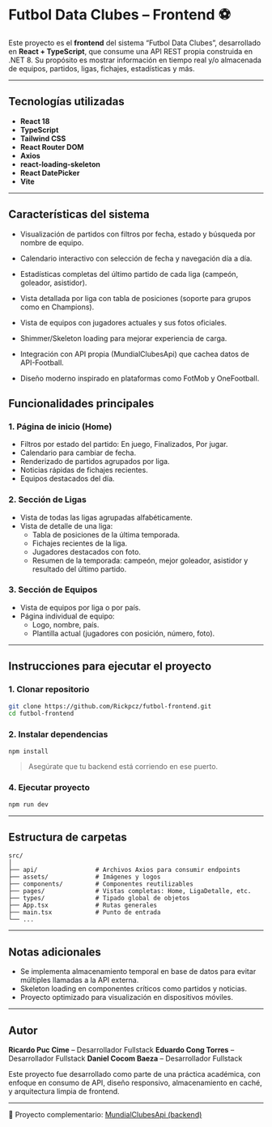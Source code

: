 # Futbol Data Clubes – Frontend ⚽

Este proyecto es el **frontend** del sistema “Futbol Data Clubes”, desarrollado en **React + TypeScript**, que consume una API REST propia construida en .NET 8. Su propósito es mostrar información en tiempo real y/o almacenada de equipos, partidos, ligas, fichajes, estadísticas y más.

---

## Tecnologías utilizadas

- **React 18**
- **TypeScript**
- **Tailwind CSS**
- **React Router DOM**
- **Axios**
- **react-loading-skeleton**
- **React DatePicker**
- **Vite**

---

## Características del sistema
- Visualización de partidos con filtros por fecha, estado y búsqueda por nombre de equipo.

- Calendario interactivo con selección de fecha y navegación día a día.

- Estadísticas completas del último partido de cada liga (campeón, goleador, asistidor).

- Vista detallada por liga con tabla de posiciones (soporte para grupos como en Champions).

- Vista de equipos con jugadores actuales y sus fotos oficiales.

- Shimmer/Skeleton loading para mejorar experiencia de carga.

- Integración con API propia (MundialClubesApi) que cachea datos de API-Football.

- Diseño moderno inspirado en plataformas como FotMob y OneFootball.

##  Funcionalidades principales

###  1. Página de inicio (Home)
- Filtros por estado del partido: En juego, Finalizados, Por jugar.
- Calendario para cambiar de fecha.
- Renderizado de partidos agrupados por liga.
- Noticias rápidas de fichajes recientes.
- Equipos destacados del día.

###  2. Sección de Ligas
- Vista de todas las ligas agrupadas alfabéticamente.
- Vista de detalle de una liga:
  - Tabla de posiciones de la última temporada.
  - Fichajes recientes de la liga.
  - Jugadores destacados con foto.
  - Resumen de la temporada: campeón, mejor goleador, asistidor y resultado del último partido.

###  3. Sección de Equipos
- Vista de equipos por liga o por país.
- Página individual de equipo:
  - Logo, nombre, país.
  - Plantilla actual (jugadores con posición, número, foto).


---

## Instrucciones para ejecutar el proyecto

### 1. Clonar repositorio

```bash
git clone https://github.com/Rickpcz/futbol-frontend.git
cd futbol-frontend
```

### 2. Instalar dependencias

```bash
npm install
```


> Asegúrate que tu backend está corriendo en ese puerto.

### 4. Ejecutar proyecto

```bash
npm run dev
```

---

## Estructura de carpetas

```
src/
│
├── api/                # Archivos Axios para consumir endpoints
├── assets/             # Imágenes y logos
├── components/         # Componentes reutilizables
├── pages/              # Vistas completas: Home, LigaDetalle, etc.
├── types/              # Tipado global de objetos
├── App.tsx             # Rutas generales
├── main.tsx            # Punto de entrada
└── ...

```

---

## Notas adicionales


- Se implementa almacenamiento temporal en base de datos para evitar múltiples llamadas a la API externa.
- Skeleton loading en componentes críticos como partidos y noticias.
- Proyecto optimizado para visualización en dispositivos móviles.

---

## Autor

**Ricardo Puc Cime** – Desarrollador Fullstack
**Eduardo Cong Torres** – Desarrollador Fullstack
**Daniel Cocom Baeza** – Desarrollador Fullstack

Este proyecto fue desarrollado como parte de una práctica académica, con enfoque en consumo de API, diseño responsivo, almacenamiento en caché, y arquitectura limpia de frontend.

---

📌 Proyecto complementario: [MundialClubesApi (backend)](https://github.com/Rickpcz/MundialClubesApi)